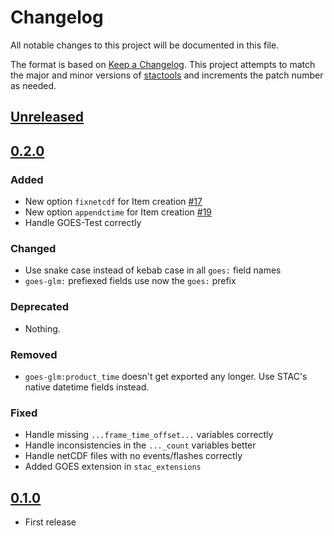 # Changelog

All notable changes to this project will be documented in this file.

The format is based on [Keep a Changelog](https://keepachangelog.com/en/1.0.0/).
This project attempts to match the major and minor versions of
[stactools](https://github.com/stac-utils/stactools) and increments the patch
number as needed.

## [Unreleased]

## [0.2.0]

### Added

- New option `fixnetcdf` for Item creation
  [#17](https://github.com/stactools-packages/goes-glm/issues/17)
- New option `appendctime` for Item creation
  [#19](https://github.com/stactools-packages/goes-glm/issues/19)
- Handle GOES-Test correctly

### Changed

- Use snake case instead of kebab case in all `goes:` field names
- `goes-glm:` prefiexed fields use now the `goes:` prefix

### Deprecated

- Nothing.

### Removed

- `goes-glm:product_time` doesn't get exported any longer.
  Use STAC's native datetime fields instead.

### Fixed

- Handle missing `...frame_time_offset...` variables correctly
- Handle inconsistencies in the `..._count` variables better
- Handle netCDF files with no events/flashes correctly
- Added GOES extension in `stac_extensions`

## [0.1.0]

- First release

[Unreleased]: <https://github.com/stactools-packages/goes-glm/tree/main/>
[0.2.0]: <https://github.com/stactools-packages/goes-glm/tree/v0.2.0/>
[0.1.0]: <https://github.com/stactools-packages/goes-glm/tree/v0.1.0/>
